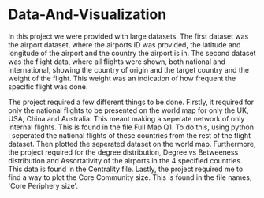 # Data-And-Visualization

In this project we were provided with large datasets. 
The first dataset was the airport dataset, where the airports ID was provided, the latitude and longitude of the airport and the country the airport is in. 
The second dataset was the flight data, where all flights were shown, both national and international, showing the country of origin and the target country and the weight of the flight. This weight was an indication of how frequent the specific flight was done. 

The project required a few different things to be done. Firstly, it required for only the national flights to be presented on the world map for only the UK, USA, China and Australia. This meant making a seperate network of only internal flights. This is found in the file Full Map Q1.
To do this, using python i seperated the national flights of these countries from the rest of the flight dataset. Then plotted the seperated dataset on the world map.
Furthermore, the project required for the degree distribution, Degree vs Betweeness distribution and Assortativity of the airports in the 4 specified countries. This data is found in the Centrality file.
Lastly, the project required me to find a way to plot the Core Community size. This is found in the file names, 'Core Periphery size'. 
